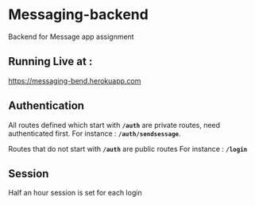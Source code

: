 # Messaging-backend
Backend for Message app assignment

## Running Live at :
https://messaging-bend.herokuapp.com

## Authentication
All routes defined which start with **```/auth```** are private routes, need authenticated first.
For instance : **```/auth/sendsessage```**.

Routes that do not start with **```/auth```** are public routes
For instance : **```/login```**

## Session
Half an hour session is set for each login
